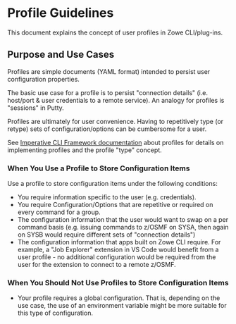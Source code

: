 # Profile Guidelines
This document explains the concept of user profiles in Zowe CLI/plug-ins.

## Purpose and Use Cases
Profiles are simple documents (YAML format) intended to persist user configuration properties.

The basic use case for a profile is to persist "connection details" (i.e. host/port & user credentials to a remote service). An analogy for profiles is "sessions" in Putty.

Profiles are ultimately for user convenience. Having to repetitively type (or retype) sets of configuration/options can be cumbersome for a user.

See [Imperative CLI Framework documentation](https://github.com/zowe/imperative/wiki) about profiles for details on implementing profiles and the profile "type" concept.

### When You Use a Profile to Store Configuration Items
Use a profile to store configuration items under the following conditions:

- You require information specific to the user (e.g. credentials).
- You require Configuration/Options that are repetitive or required on every command for a group.
- The configuration information that the user would want to swap on a per command basis (e.g. issuing commands to z/OSMF on SYSA, then again on SYSB would require different sets of "connection details")
- The configuration information that apps built on Zowe CLI require. For example, a "Job Explorer" extension in VS Code would benefit from a user profile - no additional configuration would be required from the user for the extension to connect to a remote z/OSMF.

### When You Should Not Use Profiles to Store Configuration Items

- Your profile requires a global configuration. That is, depending on the use case, the use of an environment variable might be more suitable for this type of configuration.


